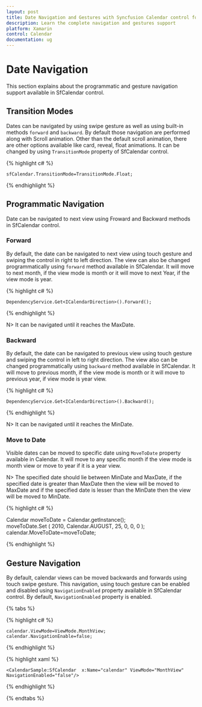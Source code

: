```yaml
---
layout: post
title: Date Navigation and Gestures with Syncfusion Calendar control for Xamarin.Forms
description: Learn the complete navigation and gestures support
platform: Xamarin
control: Calendar
documentation: ug
---
```


# Date Navigation

This section explains about the programmatic and gesture navigation support available in SfCalendar control.

## Transition Modes

Dates can be navigated by using swipe gesture as well as using built-in methods `forward` and `backward`. By default those navigation are performed along with Scroll animation. Other than the default scroll animation, there are other options available like card, reveal, float animations. It can be changed by using `TransitionMode` property of SfCalendar control.

{% highlight c# %}
	
	sfCalendar.TransitionMode=TransitionMode.Float;
	
{% endhighlight %}

## Programmatic Navigation

Date can be navigated to next view using Froward and Backward methods in SfCalendar control. 

### Forward

By default, the date can be navigated to next view using touch gesture and swiping the control in right to left direction. The view can also be changed programmatically using `forward` method available in SfCalendar. It will move to next month, if the view mode is month or it will move to next Year, if the view mode is year.


{% highlight c# %}

	DependencyService.Get<ICalendarDirection>().Forward();

{% endhighlight %}

N> It can be navigated until it reaches the MaxDate.

### Backward

By default, the date can be navigated to previous view using touch gesture and swiping the control in left to right direction. The view also can be changed programmatically using `backward` method available in SfCalendar. It will move to previous month, if the view mode is month or it will move to previous year, if view mode is year view.


{% highlight c# %}

	DependencyService.Get<ICalendarDirection>().Backward();

{% endhighlight %}

N> It can be navigated until it reaches the MinDate.

### Move to Date 

Visible dates can be moved to specific date using `MoveToDate` property available in Calendar. It will move to any specific month if the view mode is month view or move to year if it is a year view.

N>  The specified date should lie between MinDate and MaxDate, if the specified date is greater than MaxDate then the view will be moved to MaxDate and if the specified date is lesser than the MinDate then the view will be moved to MinDate.

{% highlight c# %}

Calendar moveToDate = Calendar.getInstance();   
    moveToDate.Set
        (
                2010,
                Calendar.AUGUST,
                25,
                0,
                0,
                0
        );
    calendar.MoveToDate=moveToDate;
	
{% endhighlight %}

## Gesture Navigation

By default, calendar views can be moved backwards and forwards using touch swipe gesture. This navigation, using touch gesture can be enabled and disabled using `NavigationEnabled` property available in SfCalendar control. By default, `NavigationEnabled` property is enabled.

{% tabs %}

{% highlight c# %}

    calendar.ViewMode=ViewMode.MonthView;
	calendar.NavigationEnable=false;

{% endhighlight %}

{% highlight xaml %}

	<CalendarSample:SfCalendar  x:Name="calendar" ViewMode="MonthView" NavigationEnabled="false"/>

{% endhighlight %}

{% endtabs %}